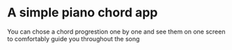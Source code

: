 # A simple piano chord app
You can chose a chord progrestion one by one
and see them on one screen to 
comfortably guide you throughout the song